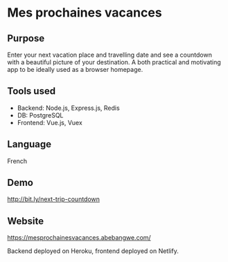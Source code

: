 Mes prochaines vacances
====================

Purpose
--------------------

Enter your next vacation place and travelling date and see a countdown with a beautiful picture of your destination. A both practical and motivating app to be ideally used as a browser homepage.

Tools used
--------------------

- Backend: Node.js, Express.js, Redis
- DB: PostgreSQL
- Frontend: Vue.js, Vuex

Language
--------------------

French

Demo
--------------------

http://bit.ly/next-trip-countdown

Website
--------------------

https://mesprochainesvacances.abebangwe.com/

Backend deployed on Heroku, frontend deployed on Netlify.
